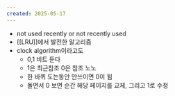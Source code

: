 ```yaml
---
created: 2025-05-17
---
```

- not used recently or not recently used
- [[LRU]]에서 발전한 알고리즘
- clock algorithm이라고도
	- 0,1 비트 둔다
	- 1은 최근참조 0은 참조 노노
	- 한 바퀴 도는동안 안쓰이면 0이 됨
	- 돌면서 0 보면 순간 해당 페이지를 교체, 그리고 1로 수정